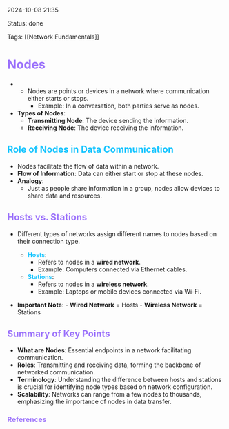 2024-10-08 21:35

Status: done 

Tags: [[Network Fundamentals]]

# <span style="color:rgb(157, 116, 251)">Nodes</span>

- - Nodes are points or devices in a network where communication either starts or stops.
    - Example: In a conversation, both parties serve as nodes.
- **Types of Nodes**:
    - **Transmitting Node**: The device sending the information.
    - **Receiving Node**: The device receiving the information.
## <span style="color:rgb(20, 196, 255)">Role of Nodes in Data Communication</span>

- Nodes facilitate the flow of data within a network.
- **Flow of Information**: Data can either start or stop at these nodes.
- **Analogy**:
    - Just as people share information in a group, nodes allow devices to share data and resources.
## <span style="color:rgb(157, 116, 251)">Hosts vs. Stations</span>

- Different types of networks assign different names to nodes based on their connection type.
    
    - **<span style="color:rgb(20, 196, 255)">Hosts</span>**:
        - Refers to nodes in a **wired network**.
        - Example: Computers connected via Ethernet cables.
    - **<span style="color:rgb(20, 196, 255)">Stations</span>**:
        - Refers to nodes in a **wireless network**.
        - Example: Laptops or mobile devices connected via Wi-Fi.
- **Important Note**: 
        - **Wired Network** = Hosts
        - **Wireless Network** = Stations
## <span style="color:rgb(157, 116, 251)">Summary of Key Points</span>

- **What are Nodes**: Essential endpoints in a network facilitating communication.
- **Roles**: Transmitting and receiving data, forming the backbone of networked communication.
- **Terminology**: Understanding the difference between hosts and stations is crucial for identifying node types based on network configuration.
- **Scalability**: Networks can range from a few nodes to thousands, emphasizing the importance of nodes in data transfer.

### <span style="color:rgb(157, 116, 251)">References</span>
